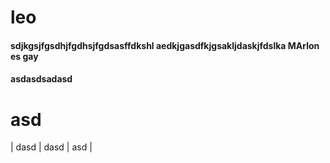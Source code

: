 # leo
#### sdjkgsjfgsdhjfgdhsjfgdsasffdkshl aedkjgasdfkjgsakljdaskjfdslka MArlon es gay
#### asdasdsadasd 
# asd
| dasd    |  dasd   |   asd  |